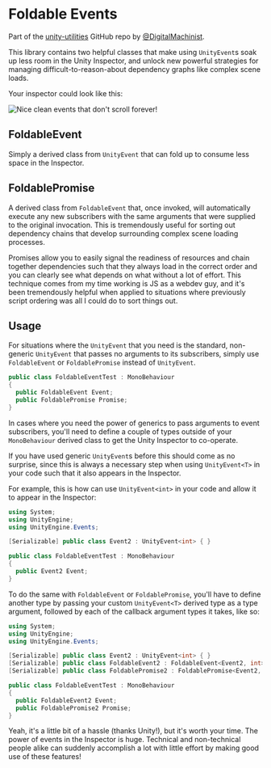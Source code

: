 Foldable Events
===============

Part of the [unity-utilities](https://github.com/DigitalMachinist/unity-utilities) GitHub repo by [@DigitalMachinist](https://github.com/DigitalMachinist).

This library contains two helpful classes that make using ```UnityEvent```s soak up less room in the Unity Inspector, and unlock new powerful strategies for managing difficult-to-reason-about dependency graphs like complex scene loads.

Your inspector could look like this:

![Nice clean events that don't scroll forever!](https://raw.githubusercontent.com/DigitalMachinist/unity-utilities/master/Assets/Utilities/Foldable%20Events/FoldableEventInspector.PNG)


## FoldableEvent

Simply a derived class from ```UnityEvent``` that can fold up to consume less space in the Inspector.

## FoldablePromise

A derived class from ```FoldableEvent``` that, once invoked, will automatically execute any new subscribers with the same arguments that were supplied to the original invocation. This is tremendously useful for sorting out dependency chains that develop surrounding complex scene loading processes.

Promises allow you to easily signal the readiness of resources and chain together dependencies such that they always load in the correct order and you can clearly see what depends on what without a lot of effort. This technique comes from my time working is JS as a webdev guy, and it's been tremendously helpful when applied to situations where previously script ordering was all I could do to sort things out.

## Usage

For situations where the ```UnityEvent``` that you need is the standard, non-generic ```UnityEvent``` that passes no arguments to its subscribers, simply use ```FoldableEvent``` or ```FoldablePromise``` instead of ```UnityEvent```.

```csharp
public class FoldableEventTest : MonoBehaviour
{
  public FoldableEvent Event;
  public FoldablePromise Promise;
}
```

In cases where you need the power of generics to pass arguments to event subscribers, you'll need to define a couple of types outside of your ```MonoBehaviour``` derived class to get the Unity Inspector to co-operate.

If you have used generic ```UnityEvent```s before this should come as no surprise, since this is always a necessary step when using ```UnityEvent<T>``` in your code such that it also appears in the Inspector.

For example, this is how can use ```UnityEvent<int>``` in your code and allow it to appear in the Inspector:

```csharp
using System;
using UnityEngine;
using UnityEngine.Events;

[Serializable] public class Event2 : UnityEvent<int> { }

public class FoldableEventTest : MonoBehaviour
{
  public Event2 Event;
}
```

To do the same with ```FoldableEvent``` or ```FoldablePromise```, you'll have to define another type by passing your custom ```UnityEvent<T>``` derived type as a type argument, followed by each of the callback argument types it takes, like so:

```csharp
using System;
using UnityEngine;
using UnityEngine.Events;

[Serializable] public class Event2 : UnityEvent<int> { }
[Serializable] public class FoldableEvent2 : FoldableEvent<Event2, int> { }
[Serializable] public class FoldablePromise2 : FoldablePromise<Event2, int> { }

public class FoldableEventTest : MonoBehaviour
{
  public FoldableEvent2 Event;
  public FoldablePromise2 Promise;
}
```

Yeah, it's a little bit of a hassle (thanks Unity!), but it's worth your time. The power of events in the Inspector is huge. Technical and non-technical people alike can suddenly accomplish a lot with little effort by making good use of these features!
